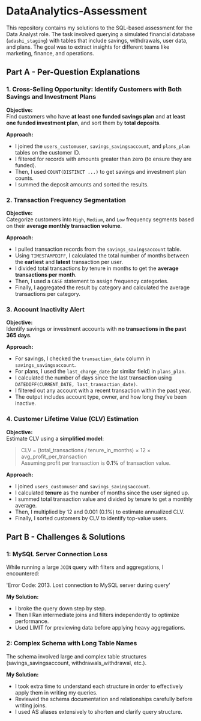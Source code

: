 # DataAnalytics-Assessment
 
This repository contains my solutions to the SQL-based assessment for the Data Analyst role. The task involved querying a simulated financial database (`adashi_staging`) with tables that include savings, withdrawals, user data, and plans. The goal was to extract insights for different teams like marketing, finance, and operations.


## Part A - Per-Question Explanations

### 1. **Cross-Selling Opportunity: Identify Customers with Both Savings and Investment Plans**

**Objective:**  
Find customers who have **at least one funded savings plan** and **at least one funded investment plan**, and sort them by **total deposits**.

**Approach:**  
- I joined the `users_customuser`, `savings_savingsaccount`, and `plans_plan` tables on the customer ID.
- I filtered for records with amounts greater than zero (to ensure they are funded).
- Then, I used `COUNT(DISTINCT ...)` to get savings and investment plan counts.
- I summed the deposit amounts and sorted the results.


### 2. **Transaction Frequency Segmentation**

**Objective:**  
Categorize customers into `High`, `Medium`, and `Low` frequency segments based on their **average monthly transaction volume**.

**Approach:**  
- I pulled transaction records from the `savings_savingsaccount` table.
- Using `TIMESTAMPDIFF`, I calculated the total number of months between the **earliest** and **latest** transaction per user.
- I divided total transactions by tenure in months to get the **average transactions per month**.
- Then, I used a `CASE` statement to assign frequency categories.
- Finally, I aggregated the result by category and calculated the average transactions per category.



### 3. **Account Inactivity Alert**

**Objective:**  
Identify savings or investment accounts with **no transactions in the past 365 days**.

**Approach:**  
- For savings, I checked the `transaction_date` column in `savings_savingsaccount`.
- For plans, I used the `last_charge_date` (or similar field) in `plans_plan`.
- I calculated the number of days since the last transaction using `DATEDIFF(CURRENT_DATE, last_transaction_date)`.
- I filtered out any account with a recent transaction within the past year.
- The output includes account type, owner, and how long they’ve been inactive.



### 4. **Customer Lifetime Value (CLV) Estimation**

**Objective:**  
Estimate CLV using a **simplified model**:
> CLV = (total_transactions / tenure_in_months) × 12 × avg_profit_per_transaction  
Assuming profit per transaction is **0.1%** of transaction value.

**Approach:**  
- I joined `users_customuser` and `savings_savingsaccount`.
- I calculated **tenure** as the number of months since the user signed up.
- I summed total transaction value and divided by tenure to get a monthly average.
- Then, I multiplied by 12 and 0.001 (0.1%) to estimate annualized CLV.
- Finally, I sorted customers by CLV to identify top-value users.



## Part B - Challenges & Solutions

### 1: MySQL Server Connection Loss  
While running a large `JOIN` query with filters and aggregations, I encountered:

'Error Code: 2013. Lost connection to MySQL server during query'

**My Solution:**

- I broke the query down step by step. 
- Then I Ran intermediate joins and filters independently to optimize performance.
- Used LIMIT for previewing data before applying heavy aggregations.


### 2: Complex Schema with Long Table Names
The schema involved large and complex table structures (savings_savingsaccount, withdrawals_withdrawal, etc.).

**My Solution:**

- I took extra time to understand each structure in order to effectively apply them in writing my queries.
-  Reviewed the schema documentation and relationships carefully before writing joins.
- I used AS aliases extensively to shorten and clarify query structure.



